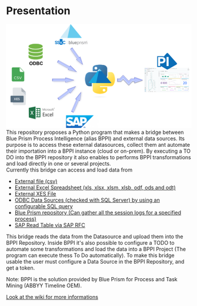 # Presentation
![BPPI Bridge principle](./schema.png)
This repository proposes a Python program that makes a bridge between Blue Prism Process Intelligence (alias BPPI) and external data sources. Its purpose is to access these external datasources, collect them ant automate their importation into a BPPI instance (cloud or on-prem). By executing a TO DO into the BPPI repository it also enables to performs BPPI transformations and load directly in one or several projects.  
Currently this bridge can access and load data from
* [External file (csv)](https://github.com/datacorner/pyBPPIBridge/wiki/CSV-File)
* [External Excel Spreadsheet (xls, xlsx, xlsm, xlsb, odf, ods and odt)](https://github.com/datacorner/pyBPPIBridge/wiki/Excel-File)
* [External XES File](https://github.com/datacorner/pyBPPIBridge/wiki/XES-File)
* [ODBC Data Sources (checked with SQL Server) by using an configurable SQL query](https://github.com/datacorner/pyBPPIBridge/wiki/ODBC)
* [Blue Prism repository (Can gather all the session logs for a specified process)](https://github.com/datacorner/pyBPPIBridge/wiki/Blue-Prism)
* [SAP Read Table via SAP RFC](https://github.com/datacorner/pyBPPIBridge/wiki/SAP-RFC-Table)

This bridge reads the data from the Datasource and upload them into the BPPI Repository. Inside BPPI it's also possible to configure a TODO to automate some transformations and load the data into a BPPI Project (The program can execute thess To Do automatically). To make this bridge usable the user must configure a Data Source in the BPPI Repository, and get a token.  

Note: BPPI is the solution provided by Blue Prism for Process and Task Mining (ABBYY Timeline OEM).

[Look at the wiki for more informations](https://github.com/datacorner/pyBPPIBridge/wiki)
